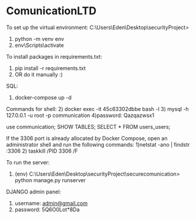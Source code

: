 # ComunicationLTD

To set up the virtual environment:
C:\Users\Eden\Desktop\securityProject>
1) python -m venv env
2) env\Scripts\activate

To install packages in requirements.txt: 
1) pip install -r requirements.txt 
2) OR do it manually :)


SQL:
1) docker-compose up -d

Commands for shell: 
2) docker exec -it 45c63302dbbe bash -l
3) mysql -h 127.0.0.1 -u root -p communication
4)password: Qazqazwsx1


use communication;
SHOW TABLES;
SELECT * FROM users_users;

If the 3306 port is already allocated by Docker Compose, open an administrator shell and run the following commands:
1)netstat -ano | findstr :3306
2) taskkill /PID 3306 /F

To run the server:
1) (env) C:\Users\Eden\Desktop\securityProject\securecomunication> python manage.py runserver

DJANGO admin panel:
1) username: admin@gmail.com
2) password: 5Q6O0Lot*8Da
